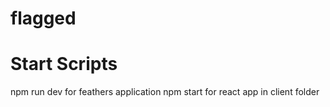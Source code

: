 # flagged

# Start Scripts
npm run dev for feathers application
npm start for react app in client folder